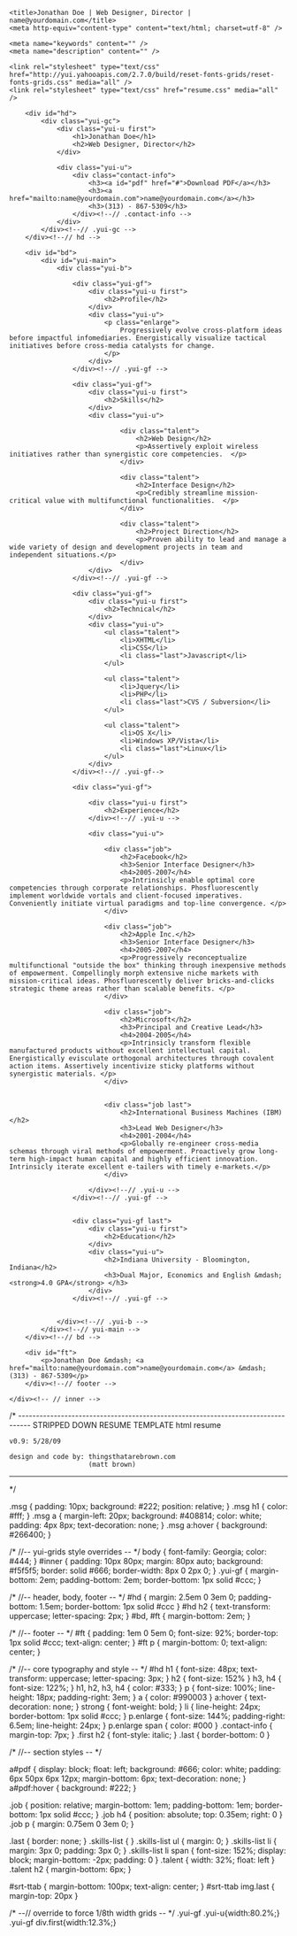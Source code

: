 <!DOCTYPE html PUBLIC "-//W3C//DTD XHTML 1.0 Strict//EN" "http://www.w3.org/TR/xhtml1/DTD/xhtml1-strict.dtd">
<html>
<head>

	<title>Jonathan Doe | Web Designer, Director | name@yourdomain.com</title>
	<meta http-equiv="content-type" content="text/html; charset=utf-8" />

	<meta name="keywords" content="" />
	<meta name="description" content="" />

	<link rel="stylesheet" type="text/css" href="http://yui.yahooapis.com/2.7.0/build/reset-fonts-grids/reset-fonts-grids.css" media="all" /> 
	<link rel="stylesheet" type="text/css" href="resume.css" media="all" />

</head>
<body>

<div id="doc2" class="yui-t7">
	<div id="inner">
	
		<div id="hd">
			<div class="yui-gc">
				<div class="yui-u first">
					<h1>Jonathan Doe</h1>
					<h2>Web Designer, Director</h2>
				</div>

				<div class="yui-u">
					<div class="contact-info">
						<h3><a id="pdf" href="#">Download PDF</a></h3>
						<h3><a href="mailto:name@yourdomain.com">name@yourdomain.com</a></h3>
						<h3>(313) - 867-5309</h3>
					</div><!--// .contact-info -->
				</div>
			</div><!--// .yui-gc -->
		</div><!--// hd -->

		<div id="bd">
			<div id="yui-main">
				<div class="yui-b">

					<div class="yui-gf">
						<div class="yui-u first">
							<h2>Profile</h2>
						</div>
						<div class="yui-u">
							<p class="enlarge">
								Progressively evolve cross-platform ideas before impactful infomediaries. Energistically visualize tactical initiatives before cross-media catalysts for change. 
							</p>
						</div>
					</div><!--// .yui-gf -->

					<div class="yui-gf">
						<div class="yui-u first">
							<h2>Skills</h2>
						</div>
						<div class="yui-u">

								<div class="talent">
									<h2>Web Design</h2>
									<p>Assertively exploit wireless initiatives rather than synergistic core competencies.	</p>
								</div>

								<div class="talent">
									<h2>Interface Design</h2>
									<p>Credibly streamline mission-critical value with multifunctional functionalities.	 </p>
								</div>

								<div class="talent">
									<h2>Project Direction</h2>
									<p>Proven ability to lead and manage a wide variety of design and development projects in team and independent situations.</p>
								</div>
						</div>
					</div><!--// .yui-gf -->

					<div class="yui-gf">
						<div class="yui-u first">
							<h2>Technical</h2>
						</div>
						<div class="yui-u">
							<ul class="talent">
								<li>XHTML</li>
								<li>CSS</li>
								<li class="last">Javascript</li>
							</ul>

							<ul class="talent">
								<li>Jquery</li>
								<li>PHP</li>
								<li class="last">CVS / Subversion</li>
							</ul>

							<ul class="talent">
								<li>OS X</li>
								<li>Windows XP/Vista</li>
								<li class="last">Linux</li>
							</ul>
						</div>
					</div><!--// .yui-gf-->

					<div class="yui-gf">
	
						<div class="yui-u first">
							<h2>Experience</h2>
						</div><!--// .yui-u -->

						<div class="yui-u">

							<div class="job">
								<h2>Facebook</h2>
								<h3>Senior Interface Designer</h3>
								<h4>2005-2007</h4>
								<p>Intrinsicly enable optimal core competencies through corporate relationships. Phosfluorescently implement worldwide vortals and client-focused imperatives. Conveniently initiate virtual paradigms and top-line convergence. </p>
							</div>

							<div class="job">
								<h2>Apple Inc.</h2>
								<h3>Senior Interface Designer</h3>
								<h4>2005-2007</h4>
								<p>Progressively reconceptualize multifunctional "outside the box" thinking through inexpensive methods of empowerment. Compellingly morph extensive niche markets with mission-critical ideas. Phosfluorescently deliver bricks-and-clicks strategic theme areas rather than scalable benefits. </p>
							</div>

							<div class="job">
								<h2>Microsoft</h2>
								<h3>Principal and Creative Lead</h3>
								<h4>2004-2005</h4>
								<p>Intrinsicly transform flexible manufactured products without excellent intellectual capital. Energistically evisculate orthogonal architectures through covalent action items. Assertively incentivize sticky platforms without synergistic materials. </p>
							</div>


							<div class="job last">
								<h2>International Business Machines (IBM)</h2>
								<h3>Lead Web Designer</h3>
								<h4>2001-2004</h4>
								<p>Globally re-engineer cross-media schemas through viral methods of empowerment. Proactively grow long-term high-impact human capital and highly efficient innovation. Intrinsicly iterate excellent e-tailers with timely e-markets.</p>
							</div>

						</div><!--// .yui-u -->
					</div><!--// .yui-gf -->


					<div class="yui-gf last">
						<div class="yui-u first">
							<h2>Education</h2>
						</div>
						<div class="yui-u">
							<h2>Indiana University - Bloomington, Indiana</h2>
							<h3>Dual Major, Economics and English &mdash; <strong>4.0 GPA</strong> </h3>
						</div>
					</div><!--// .yui-gf -->


				</div><!--// .yui-b -->
			</div><!--// yui-main -->
		</div><!--// bd -->

		<div id="ft">
			<p>Jonathan Doe &mdash; <a href="mailto:name@yourdomain.com">name@yourdomain.com</a> &mdash; (313) - 867-5309</p>
		</div><!--// footer -->

	</div><!-- // inner -->


</div><!--// doc -->


</body>
</html>
/*
---------------------------------------------------------------------------------
	STRIPPED DOWN RESUME TEMPLATE
    html resume

    v0.9: 5/28/09

    design and code by: thingsthatarebrown.com 
                        (matt brown)
---------------------------------------------------------------------------------
*/


.msg { padding: 10px; background: #222; position: relative; }
.msg h1 { color: #fff;  }
.msg a { margin-left: 20px; background: #408814; color: white; padding: 4px 8px; text-decoration: none; }
.msg a:hover { background: #266400; }

/* //-- yui-grids style overrides -- */
body { font-family: Georgia; color: #444; }
#inner { padding: 10px 80px; margin: 80px auto; background: #f5f5f5; border: solid #666; border-width: 8px 0 2px 0; }
.yui-gf { margin-bottom: 2em; padding-bottom: 2em; border-bottom: 1px solid #ccc; }

/* //-- header, body, footer -- */
#hd { margin: 2.5em 0 3em 0; padding-bottom: 1.5em; border-bottom: 1px solid #ccc }
#hd h2 { text-transform: uppercase; letter-spacing: 2px; }
#bd, #ft { margin-bottom: 2em; }

/* //-- footer -- */
#ft { padding: 1em 0 5em 0; font-size: 92%; border-top: 1px solid #ccc; text-align: center; }
#ft p { margin-bottom: 0; text-align: center;   }

/* //-- core typography and style -- */
#hd h1 { font-size: 48px; text-transform: uppercase; letter-spacing: 3px; }
h2 { font-size: 152% }
h3, h4 { font-size: 122%; }
h1, h2, h3, h4 { color: #333; }
p { font-size: 100%; line-height: 18px; padding-right: 3em; }
a { color: #990003 }
a:hover { text-decoration: none; }
strong { font-weight: bold; }
li { line-height: 24px; border-bottom: 1px solid #ccc; }
p.enlarge { font-size: 144%; padding-right: 6.5em; line-height: 24px; }
p.enlarge span { color: #000 }
.contact-info { margin-top: 7px; }
.first h2 { font-style: italic; }
.last { border-bottom: 0 }


/* //-- section styles -- */

a#pdf { display: block; float: left; background: #666; color: white; padding: 6px 50px 6px 12px; margin-bottom: 6px; text-decoration: none;  }
a#pdf:hover { background: #222; }

.job { position: relative; margin-bottom: 1em; padding-bottom: 1em; border-bottom: 1px solid #ccc; }
.job h4 { position: absolute; top: 0.35em; right: 0 }
.job p { margin: 0.75em 0 3em 0; }

.last { border: none; }
.skills-list {  }
.skills-list ul { margin: 0; }
.skills-list li { margin: 3px 0; padding: 3px 0; }
.skills-list li span { font-size: 152%; display: block; margin-bottom: -2px; padding: 0 }
.talent { width: 32%; float: left }
.talent h2 { margin-bottom: 6px; }

#srt-ttab { margin-bottom: 100px; text-align: center;  }
#srt-ttab img.last { margin-top: 20px }

/* --// override to force 1/8th width grids -- */
.yui-gf .yui-u{width:80.2%;}
.yui-gf div.first{width:12.3%;}



